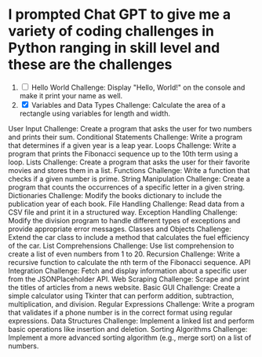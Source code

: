 # I prompted Chat GPT to give me a variety of coding challenges in Python ranging in skill level and these are the challenges 

1. <input type="checkbox" unchecked> Hello World Challenge: Display "Hello, World!" on the console and make it print your name as well.
1. <input type="checkbox" checked> Variables and Data Types Challenge: Calculate the area of a rectangle using variables for length and width.

User Input Challenge: Create a program that asks the user for two numbers and prints their sum.
Conditional Statements Challenge: Write a program that determines if a given year is a leap year.
Loops Challenge: Write a program that prints the Fibonacci sequence up to the 10th term using a loop.
Lists Challenge: Create a program that asks the user for their favorite movies and stores them in a list.
Functions Challenge: Write a function that checks if a given number is prime.
String Manipulation Challenge: Create a program that counts the occurrences of a specific letter in a given string.
Dictionaries Challenge: Modify the books dictionary to include the publication year of each book.
File Handling Challenge: Read data from a CSV file and print it in a structured way.
Exception Handling Challenge: Modify the division program to handle different types of exceptions and provide appropriate error messages.
Classes and Objects Challenge: Extend the car class to include a method that calculates the fuel efficiency of the car.
List Comprehensions Challenge: Use list comprehension to create a list of even numbers from 1 to 20.
Recursion Challenge: Write a recursive function to calculate the nth term of the Fibonacci sequence.
API Integration Challenge: Fetch and display information about a specific user from the JSONPlaceholder API.
Web Scraping Challenge: Scrape and print the titles of articles from a news website.
Basic GUI Challenge: Create a simple calculator using Tkinter that can perform addition, subtraction, multiplication, and division.
Regular Expressions Challenge: Write a program that validates if a phone number is in the correct format using regular expressions.
Data Structures Challenge: Implement a linked list and perform basic operations like insertion and deletion.
Sorting Algorithms Challenge: Implement a more advanced sorting algorithm (e.g., merge sort) on a list of numbers.
